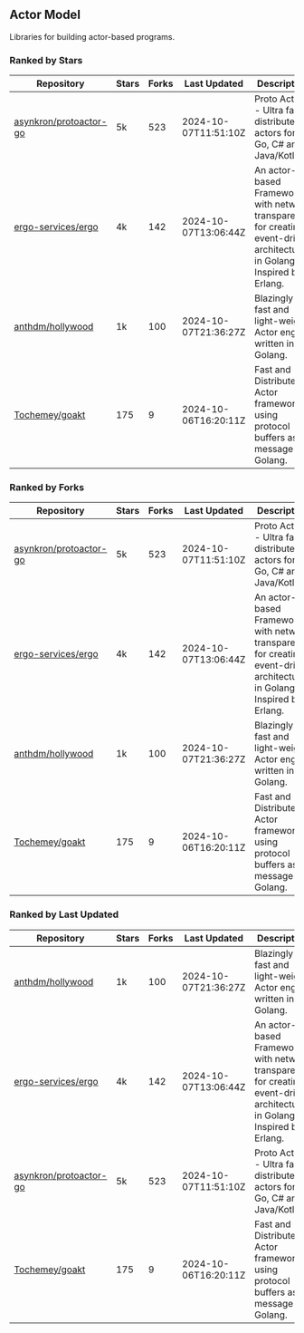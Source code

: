 ## Actor Model

Libraries for building actor-based programs.

### Ranked by Stars

| Repository | Stars | Forks | Last Updated | Description | 
|------------|-------|-------|--------------|-------------|
| [asynkron/protoactor-go](https://github.com/asynkron/protoactor-go) | 5k | 523 | 2024-10-07T11:51:10Z |  Proto Actor - Ultra fast distributed actors for Go, C# and Java/Kotlin. |
| [ergo-services/ergo](https://github.com/ergo-services/ergo) | 4k | 142 | 2024-10-07T13:06:44Z |  An actor-based Framework with network transparency for creating event-driven architecture in Golang. Inspired by Erlang. |
| [anthdm/hollywood](https://github.com/anthdm/hollywood) | 1k | 100 | 2024-10-07T21:36:27Z |  Blazingly fast and light-weight Actor engine written in Golang. |
| [Tochemey/goakt](https://github.com/Tochemey/goakt) | 175 | 9 | 2024-10-06T16:20:11Z |  Fast and Distributed Actor framework using protocol buffers as message for Golang. |

### Ranked by Forks

| Repository | Stars | Forks | Last Updated | Description | 
|------------|-------|-------|--------------|-------------|
| [asynkron/protoactor-go](https://github.com/asynkron/protoactor-go) | 5k | 523 | 2024-10-07T11:51:10Z |  Proto Actor - Ultra fast distributed actors for Go, C# and Java/Kotlin. |
| [ergo-services/ergo](https://github.com/ergo-services/ergo) | 4k | 142 | 2024-10-07T13:06:44Z |  An actor-based Framework with network transparency for creating event-driven architecture in Golang. Inspired by Erlang. |
| [anthdm/hollywood](https://github.com/anthdm/hollywood) | 1k | 100 | 2024-10-07T21:36:27Z |  Blazingly fast and light-weight Actor engine written in Golang. |
| [Tochemey/goakt](https://github.com/Tochemey/goakt) | 175 | 9 | 2024-10-06T16:20:11Z |  Fast and Distributed Actor framework using protocol buffers as message for Golang. |

### Ranked by Last Updated

| Repository | Stars | Forks | Last Updated | Description | 
|------------|-------|-------|--------------|-------------|
| [anthdm/hollywood](https://github.com/anthdm/hollywood) | 1k | 100 | 2024-10-07T21:36:27Z |  Blazingly fast and light-weight Actor engine written in Golang. |
| [ergo-services/ergo](https://github.com/ergo-services/ergo) | 4k | 142 | 2024-10-07T13:06:44Z |  An actor-based Framework with network transparency for creating event-driven architecture in Golang. Inspired by Erlang. |
| [asynkron/protoactor-go](https://github.com/asynkron/protoactor-go) | 5k | 523 | 2024-10-07T11:51:10Z |  Proto Actor - Ultra fast distributed actors for Go, C# and Java/Kotlin. |
| [Tochemey/goakt](https://github.com/Tochemey/goakt) | 175 | 9 | 2024-10-06T16:20:11Z |  Fast and Distributed Actor framework using protocol buffers as message for Golang. |

